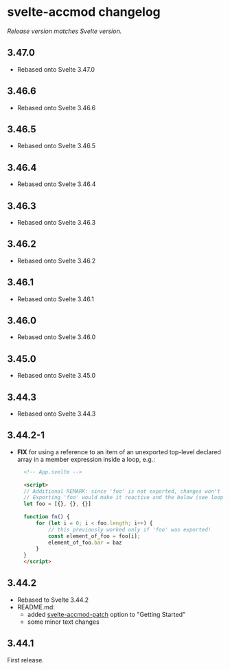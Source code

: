 # svelte-accmod changelog
*Release version matches Svelte version.*

## 3.47.0

- Rebased onto Svelte 3.47.0

## 3.46.6

- Rebased onto Svelte 3.46.6

## 3.46.5

- Rebased onto Svelte 3.46.5

## 3.46.4

- Rebased onto Svelte 3.46.4

## 3.46.3

- Rebased onto Svelte 3.46.3

## 3.46.2

- Rebased onto Svelte 3.46.2

## 3.46.1

- Rebased onto Svelte 3.46.1

## 3.46.0

- Rebased onto Svelte 3.46.0

## 3.45.0

- Rebased onto Svelte 3.45.0

## 3.44.3

- Rebased onto Svelte 3.44.3

## 3.44.2-1

- **FIX**  for using a reference to an item of an unexported top-level declared array in a member expression inside a loop, e.g.:
  ```html
	<!-- App.svelte -->
	
    <script>
    // Additional REMARK: since 'foo' is not exported, changes won't be reactive.
    // Exporting 'foo' would make it reactive and the below (see loop) would work without the current fix.
    let foo = [{}, {}, {}]
	
    function fn() {    
        for (let i = 0; i < foo.length; i++) {
            // this previously worked only if 'foo' was exported!
            const element_of_foo = foo[i];
            element_of_foo.bar = baz
        } 
    }
    </script>
  ```

## 3.44.2

- Rebased to Svelte 3.44.2
- README.md:
  - added [svelte-accmod-patch](https://github.com/vatro/svelte-accmod-patch) option to "Getting Started"
  - some minor text changes

## 3.44.1

First release.

